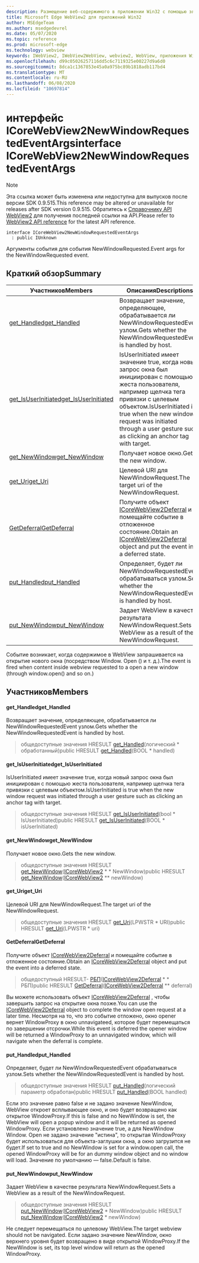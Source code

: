 ```yaml
---
description: Размещение веб-содержимого в приложении Win32 с помощью элемента управления Microsoft Edge WebView2
title: Microsoft Edge WebView2 для приложений Win32
author: MSEdgeTeam
ms.author: msedgedevrel
ms.date: 05/07/2020
ms.topic: reference
ms.prod: microsoft-edge
ms.technology: webview
keywords: IWebView2, IWebView2WebView, webview2, WebView, приложения Win32, Win32, EDGE, ICoreWebView2, ICoreWebView2Controller, элемент управления "веб-браузер", HTML Edge
ms.openlocfilehash: d99c05026257116dd5c6c7119325e00227d9a6d0
ms.sourcegitcommit: 8dca1c1367853e45a0a975bc89b1818adb117bd4
ms.translationtype: MT
ms.contentlocale: ru-RU
ms.lasthandoff: 06/08/2020
ms.locfileid: "10697814"
---
```

# <span data-ttu-id="52da3-104">интерфейс ICoreWebView2NewWindowRequestedEventArgs</span><span class="sxs-lookup"><span data-stu-id="52da3-104">interface ICoreWebView2NewWindowRequestedEventArgs</span></span> 

> [!NOTE]
> <span data-ttu-id="52da3-105">Эта ссылка может быть изменена или недоступна для выпусков после версии SDK 0.9.515.</span><span class="sxs-lookup"><span data-stu-id="52da3-105">This reference may be altered or unavailable for releases after SDK version 0.9.515.</span></span> <span data-ttu-id="52da3-106">Обратитесь к [Справочнику API WebView2](../../../webview2-api-reference.md) для получения последней ссылки на API.</span><span class="sxs-lookup"><span data-stu-id="52da3-106">Please refer to [WebView2 API reference](../../../webview2-api-reference.md) for the latest API reference.</span></span>

```
interface ICoreWebView2NewWindowRequestedEventArgs
  : public IUnknown
```

<span data-ttu-id="52da3-107">Аргументы события для события NewWindowRequested.</span><span class="sxs-lookup"><span data-stu-id="52da3-107">Event args for the NewWindowRequested event.</span></span>

## <span data-ttu-id="52da3-108">Краткий обзор</span><span class="sxs-lookup"><span data-stu-id="52da3-108">Summary</span></span>

 <span data-ttu-id="52da3-109">Участников</span><span class="sxs-lookup"><span data-stu-id="52da3-109">Members</span></span>                        | <span data-ttu-id="52da3-110">Описания</span><span class="sxs-lookup"><span data-stu-id="52da3-110">Descriptions</span></span>
--------------------------------|---------------------------------------------
[<span data-ttu-id="52da3-111">get_Handled</span><span class="sxs-lookup"><span data-stu-id="52da3-111">get_Handled</span></span>](#get_handled) | <span data-ttu-id="52da3-112">Возвращает значение, определяющее, обрабатывается ли NewWindowRequestedEvent узлом.</span><span class="sxs-lookup"><span data-stu-id="52da3-112">Gets whether the NewWindowRequestedEvent is handled by host.</span></span>
[<span data-ttu-id="52da3-113">get_IsUserInitiated</span><span class="sxs-lookup"><span data-stu-id="52da3-113">get_IsUserInitiated</span></span>](#get_isuserinitiated) | <span data-ttu-id="52da3-114">IsUserInitiated имеет значение true, когда новый запрос окна был инициирован с помощью жеста пользователя, например щелчка тега привязки с целевым объектом.</span><span class="sxs-lookup"><span data-stu-id="52da3-114">IsUserInitiated is true when the new window request was initiated through a user gesture such as clicking an anchor tag with target.</span></span>
[<span data-ttu-id="52da3-115">get_NewWindow</span><span class="sxs-lookup"><span data-stu-id="52da3-115">get_NewWindow</span></span>](#get_newwindow) | <span data-ttu-id="52da3-116">Получает новое окно.</span><span class="sxs-lookup"><span data-stu-id="52da3-116">Gets the new window.</span></span>
[<span data-ttu-id="52da3-117">get_Uri</span><span class="sxs-lookup"><span data-stu-id="52da3-117">get_Uri</span></span>](#get_uri) | <span data-ttu-id="52da3-118">Целевой URI для NewWindowRequest.</span><span class="sxs-lookup"><span data-stu-id="52da3-118">The target uri of the NewWindowRequest.</span></span>
[<span data-ttu-id="52da3-119">GetDeferral</span><span class="sxs-lookup"><span data-stu-id="52da3-119">GetDeferral</span></span>](#getdeferral) | <span data-ttu-id="52da3-120">Получите объект [ICoreWebView2Deferral](icorewebview2deferral.md) и помещайте событие в отложенное состояние.</span><span class="sxs-lookup"><span data-stu-id="52da3-120">Obtain an [ICoreWebView2Deferral](icorewebview2deferral.md) object and put the event into a deferred state.</span></span>
[<span data-ttu-id="52da3-121">put_Handled</span><span class="sxs-lookup"><span data-stu-id="52da3-121">put_Handled</span></span>](#put_handled) | <span data-ttu-id="52da3-122">Определяет, будет ли NewWindowRequestedEvent обрабатываться узлом.</span><span class="sxs-lookup"><span data-stu-id="52da3-122">Sets whether the NewWindowRequestedEvent is handled by host.</span></span>
[<span data-ttu-id="52da3-123">put_NewWindow</span><span class="sxs-lookup"><span data-stu-id="52da3-123">put_NewWindow</span></span>](#put_newwindow) | <span data-ttu-id="52da3-124">Задает WebView в качестве результата NewWindowRequest.</span><span class="sxs-lookup"><span data-stu-id="52da3-124">Sets a WebView as a result of the NewWindowRequest.</span></span>

<span data-ttu-id="52da3-125">Событие возникает, когда содержимое в WebView запрашивается на открытие нового окна (посредством Window. Open () и т. д.).</span><span class="sxs-lookup"><span data-stu-id="52da3-125">The event is fired when content inside webview requested to a open a new window (through window.open() and so on.)</span></span>

## <span data-ttu-id="52da3-126">Участников</span><span class="sxs-lookup"><span data-stu-id="52da3-126">Members</span></span>

#### <span data-ttu-id="52da3-127">get_Handled</span><span class="sxs-lookup"><span data-stu-id="52da3-127">get_Handled</span></span> 

<span data-ttu-id="52da3-128">Возвращает значение, определяющее, обрабатывается ли NewWindowRequestedEvent узлом.</span><span class="sxs-lookup"><span data-stu-id="52da3-128">Gets whether the NewWindowRequestedEvent is handled by host.</span></span>

> <span data-ttu-id="52da3-129">общедоступные значения HRESULT [get_Handled](#get_handled)(логический \* обработанный)</span><span class="sxs-lookup"><span data-stu-id="52da3-129">public HRESULT [get_Handled](#get_handled)(BOOL \* handled)</span></span>

#### <span data-ttu-id="52da3-130">get_IsUserInitiated</span><span class="sxs-lookup"><span data-stu-id="52da3-130">get_IsUserInitiated</span></span> 

<span data-ttu-id="52da3-131">IsUserInitiated имеет значение true, когда новый запрос окна был инициирован с помощью жеста пользователя, например щелчка тега привязки с целевым объектом.</span><span class="sxs-lookup"><span data-stu-id="52da3-131">IsUserInitiated is true when the new window request was initiated through a user gesture such as clicking an anchor tag with target.</span></span>

> <span data-ttu-id="52da3-132">общедоступные значения HRESULT [get_IsUserInitiated](#get_isuserinitiated)(bool \* IsUserInitiated)</span><span class="sxs-lookup"><span data-stu-id="52da3-132">public HRESULT [get_IsUserInitiated](#get_isuserinitiated)(BOOL \* isUserInitiated)</span></span>

#### <span data-ttu-id="52da3-133">get_NewWindow</span><span class="sxs-lookup"><span data-stu-id="52da3-133">get_NewWindow</span></span> 

<span data-ttu-id="52da3-134">Получает новое окно.</span><span class="sxs-lookup"><span data-stu-id="52da3-134">Gets the new window.</span></span>

> <span data-ttu-id="52da3-135">общедоступные значения HRESULT [get_NewWindow](#get_newwindow)([ICoreWebView2](icorewebview2.md) \* \* NewWindow)</span><span class="sxs-lookup"><span data-stu-id="52da3-135">public HRESULT [get_NewWindow](#get_newwindow)([ICoreWebView2](icorewebview2.md) \*\* newWindow)</span></span>

#### <span data-ttu-id="52da3-136">get_Uri</span><span class="sxs-lookup"><span data-stu-id="52da3-136">get_Uri</span></span> 

<span data-ttu-id="52da3-137">Целевой URI для NewWindowRequest.</span><span class="sxs-lookup"><span data-stu-id="52da3-137">The target uri of the NewWindowRequest.</span></span>

> <span data-ttu-id="52da3-138">общедоступные значения HRESULT [get_Uri](#get_uri)(LPWSTR \* URI)</span><span class="sxs-lookup"><span data-stu-id="52da3-138">public HRESULT [get_Uri](#get_uri)(LPWSTR \* uri)</span></span>

#### <span data-ttu-id="52da3-139">GetDeferral</span><span class="sxs-lookup"><span data-stu-id="52da3-139">GetDeferral</span></span> 

<span data-ttu-id="52da3-140">Получите объект [ICoreWebView2Deferral](icorewebview2deferral.md) и помещайте событие в отложенное состояние.</span><span class="sxs-lookup"><span data-stu-id="52da3-140">Obtain an [ICoreWebView2Deferral](icorewebview2deferral.md) object and put the event into a deferred state.</span></span>

> <span data-ttu-id="52da3-141">общедоступный HRESULT- [РБП](#getdeferral)([ICoreWebView2Deferral](icorewebview2deferral.md) \* \* РБП)</span><span class="sxs-lookup"><span data-stu-id="52da3-141">public HRESULT [GetDeferral](#getdeferral)([ICoreWebView2Deferral](icorewebview2deferral.md) \*\* deferral)</span></span>

<span data-ttu-id="52da3-142">Вы можете использовать объект [ICoreWebView2Deferral](icorewebview2deferral.md) , чтобы завершить запрос на открытие окна позже.</span><span class="sxs-lookup"><span data-stu-id="52da3-142">You can use the [ICoreWebView2Deferral](icorewebview2deferral.md) object to complete the window open request at a later time.</span></span> <span data-ttu-id="52da3-143">Несмотря на то, что это событие отложено, окно opener вернет WindowProxy в окно unnavigateed, которое будет перемещаться по завершении отсрочки.</span><span class="sxs-lookup"><span data-stu-id="52da3-143">While this event is deferred the opener window will be returned a WindowProxy to an unnavigated window, which will navigate when the deferral is complete.</span></span>

#### <span data-ttu-id="52da3-144">put_Handled</span><span class="sxs-lookup"><span data-stu-id="52da3-144">put_Handled</span></span> 

<span data-ttu-id="52da3-145">Определяет, будет ли NewWindowRequestedEvent обрабатываться узлом.</span><span class="sxs-lookup"><span data-stu-id="52da3-145">Sets whether the NewWindowRequestedEvent is handled by host.</span></span>

> <span data-ttu-id="52da3-146">общедоступные значения HRESULT [put_Handled](#put_handled)(логический параметр обработан)</span><span class="sxs-lookup"><span data-stu-id="52da3-146">public HRESULT [put_Handled](#put_handled)(BOOL handled)</span></span>

<span data-ttu-id="52da3-147">Если это значение равно false и не задано значение NewWindow, WebView откроет всплывающее окно, и оно будет возвращено как открытое WindowProxy.</span><span class="sxs-lookup"><span data-stu-id="52da3-147">If this is false and no NewWindow is set, the WebView will open a popup window and it will be returned as opened WindowProxy.</span></span> <span data-ttu-id="52da3-148">Если установлено значение true, а для NewWindow Window. Open не задано значение "истина", то открытая WindowProxy будет использоваться для объекта-заглушки окна, а окно загрузится не будет.</span><span class="sxs-lookup"><span data-stu-id="52da3-148">If set to true and no NewWindow is set for a window.open call, the opened WindowProxy will be for an dummy window object and no window will load.</span></span> <span data-ttu-id="52da3-149">Значение по умолчанию — false.</span><span class="sxs-lookup"><span data-stu-id="52da3-149">Default is false.</span></span>

#### <span data-ttu-id="52da3-150">put_NewWindow</span><span class="sxs-lookup"><span data-stu-id="52da3-150">put_NewWindow</span></span> 

<span data-ttu-id="52da3-151">Задает WebView в качестве результата NewWindowRequest.</span><span class="sxs-lookup"><span data-stu-id="52da3-151">Sets a WebView as a result of the NewWindowRequest.</span></span>

> <span data-ttu-id="52da3-152">общедоступные значения HRESULT [put_NewWindow](#put_newwindow)([ICoreWebView2](icorewebview2.md) \* NewWindow)</span><span class="sxs-lookup"><span data-stu-id="52da3-152">public HRESULT [put_NewWindow](#put_newwindow)([ICoreWebView2](icorewebview2.md) \* newWindow)</span></span>

<span data-ttu-id="52da3-153">Не следует перемещаться по целевому WebView.</span><span class="sxs-lookup"><span data-stu-id="52da3-153">The target webview should not be navigated.</span></span> <span data-ttu-id="52da3-154">Если задано значение NewWindow, окно верхнего уровня будет возвращено в виде открытой WindowProxy.</span><span class="sxs-lookup"><span data-stu-id="52da3-154">If the NewWindow is set, its top level window will return as the opened WindowProxy.</span></span>

